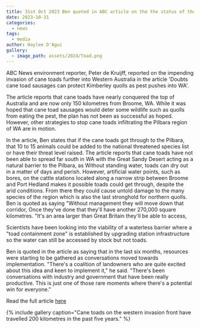 ```yaml
---
title: 31st Oct 2023 Ben quoted in ABC article on the the status of the cane toad invasion in WA 
date: 2023-10-31
categories:
  - news
tags:
  - media
author: Haylee D'Agui
gallery:
  - image_path: assets/2024/Toad.png
---
```


ABC News environment reporter, Peter de Kruijff, reported on the impending invasion of cane toads further into Western Australia in the article 'Doubts cane toad sausages can protect Kimberley quolls as pest pushes into WA'.

The article reports that cane toads have nearly conquered the top of Australia and are now only 150 kilometres from Broome, WA. While it was hoped that cane toad sausages would deter some wildlife such as quolls from eating the pest, the plan has not been as successful as hoped. However, other strategies to stop cane toads infiltrating the Pilbara region of WA are in motion.

In the article, Ben states that if the cane toads got through to the Pilbara, that 10 to 15 animals could be added to the national threatened species list or have their threat level raised. The article reports that cane toads have not been able to spread far south in WA with the Great Sandy Desert acting as a natural barrier to the Pilbara, as Without standing water, toads can dry out in a matter of days and perish. However, artificial water points, such as bores, on the cattle stations located along a narrow strip between Broome and Port Hedland makes it possible toads could get through, despite the arid conditions. From there they could cause untold damage to the many species of the region which is also the last stronghold for northern quolls. Ben is quoted as saying "Without management they will move down that corridor, Once they've done that they'll have another 270,000 square kilometres. "It's an area larger than Great Britain they'll be able to access,

Scientists have been looking into the viability of a waterless barrier where a "toad containment zone" is established by upgrading station infrastructure so the water can still be accessed by stock but not toads.

Ben is quoted in the article as saying that in the last six months, resources were starting to be gathered as conversations moved towards implementation.
"There's a coalition of landowners who are quite excited about this idea and keen to implement it," he said.
"There's been conversations with industry and government that have been really productive. This is just one of those rare moments where there's a potential win for everyone."

Read the full article [here](https://www.abc.net.au/news/science/2023-10-31/doubts-raised-over-effectiveness-of-cane-toad-sausages/103003684)

{% include gallery caption="Cane toads on the western invasion front have travelled 200 kilometres in the past five years." %}